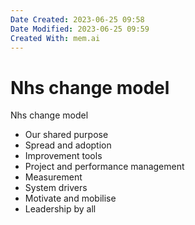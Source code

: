 ```yaml
---
Date Created: 2023-06-25 09:58
Date Modified: 2023-06-25 09:59
Created With: mem.ai
---
```


# Nhs change model

Nhs change model
- Our shared purpose
- Spread and adoption
- Improvement tools
- Project and performance management
- Measurement
- System drivers
- Motivate and mobilise
- Leadership by all
